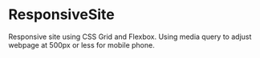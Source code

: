 # ResponsiveSite
Responsive site using CSS Grid and Flexbox. Using media query to adjust webpage at 500px or less for mobile phone.
